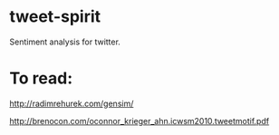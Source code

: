 tweet-spirit
============

Sentiment analysis for twitter.


To read:
========

http://radimrehurek.com/gensim/

http://brenocon.com/oconnor_krieger_ahn.icwsm2010.tweetmotif.pdf
